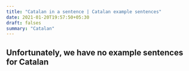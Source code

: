 ```yaml
---
title: "Catalan in a sentence | Catalan example sentences"
date: 2021-01-20T19:57:50+05:30
draft: falses
summary: "Catalan"
---
```

## Unfortunately, we have no example sentences for Catalan                 
